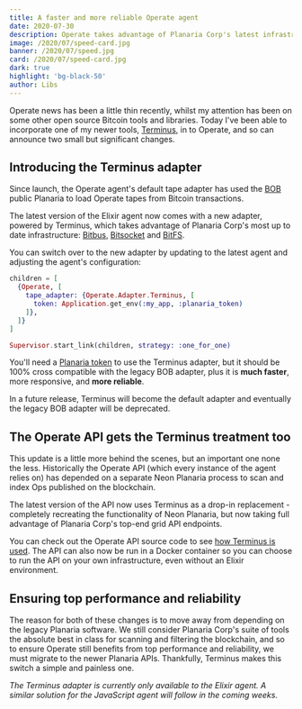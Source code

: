 ```yaml
---
title: A faster and more reliable Operate agent
date: 2020-07-30
description: Operate takes advantage of Planaria Corp's latest infrastructure to ensure top performance.
image: /2020/07/speed-card.jpg
banner: /2020/07/speed.jpg
card: /2020/07/speed-card.jpg
dark: true
highlight: 'bg-black-50'
author: Libs
---
```


Operate news has been a little thin recently, whilst my attention has been on some other open source Bitcoin tools and libraries. Today I've been able to incorporate one of my newer tools, [Terminus](https://hexdocs.pm/terminus), in to Operate, and so can announce two small but significant changes.

## Introducing the Terminus adapter

Since launch, the Operate agent's default tape adapter has used the [BOB](https://bob.planaria.network) public Planaria to load Operate tapes from Bitcoin transactions.

The latest version of the Elixir agent now comes with a new adapter, powered by Terminus, which takes advantage of Planaria Corp's most up to date infrastructure: [Bitbus](https://bitbus.network), [Bitsocket](https://bitsocket.network) and [BitFS](https://bitfs.network).

You can switch over to the new adapter by updating to the latest agent and adjusting the agent's configuration:

```elixir
children = [
  {Operate, [
    tape_adapter: {Operate.Adapter.Terminus, [
      token: Application.get_env(:my_app, :planaria_token)
    ]},
  ]}
]

Supervisor.start_link(children, strategy: :one_for_one)
```

You'll need a [Planaria token](https://token.planaria.network) to use the Terminus adapter, but it should be 100% cross compatible with the legacy BOB adapter, plus it is **much faster**, more responsive, and **more reliable**.

In a future release, Terminus will become the default adapter and eventually the legacy BOB adapter will be deprecated.

## The Operate API gets the Terminus treatment too

This update is a little more behind the scenes, but an important one none the less. Historically the Operate API (which every instance of the agent relies on) has depended on a separate Neon Planaria process to scan and index Ops published on the blockchain.

The latest version of the API now uses Terminus as a drop-in replacement - completely recreating the functionality of Neon Planaria, but now taking full advantage of Planaria Corp's top-end grid API endpoints.

You can check out the Operate API source code to see [how Terminus is used](https://github.com/operate-bsv/op_api/blob/master/lib/op_api/scraper.ex). The API can also now be run in a Docker container so you can choose to run the API on your own infrastructure, even without an Elixir environment.

## Ensuring top performance and reliability

The reason for both of these changes is to move away from depending on the legacy Planaria software. We still consider Planaria Corp's suite of tools the absolute best in class for scanning and filtering the blockchain, and so to ensure Operate still benefits from top performance and reliability, we must migrate to the newer Planaria APIs. Thankfully, Terminus makes this switch a simple and painless one.

*The Terminus adapter is currently only available to the Elixir agent. A similar solution for the JavaScript agent will follow in the coming weeks.*
